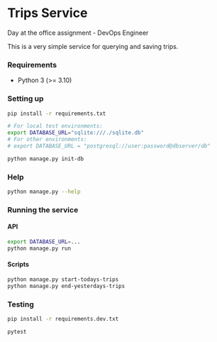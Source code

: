 # Trips Service

Day at the office assignment - DevOps Engineer

This is a very simple service for querying and saving trips.

### Requirements

- Python 3 (>= 3.10)

### Setting up

```bash
pip install -r requirements.txt

# For local test environments:
export DATABASE_URL="sqlite:///./sqlite.db"
# For other environments:
# export DATABASE_URL = "postgresql://user:password@dbserver/db"

python manage.py init-db
```

### Help

```bash
python manage.py --help
```

### Running the service

#### API

```bash
export DATABASE_URL=...
python manage.py run
```

#### Scripts

```bash
python manage.py start-todays-trips
python manage.py end-yesterdays-trips
```


### Testing


```bash
pip install -r requirements.dev.txt

pytest
```
